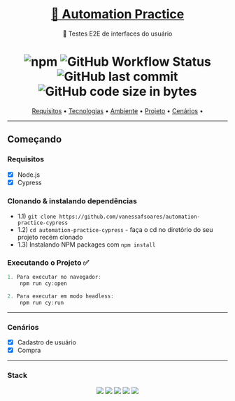 <h1 align="center">
    <a href="http://automationpractice.com/index.php">🔗 Automation Practice</a>
</h1>
<p align="center">🚀 Testes E2E de interfaces do usuário</p>

<h1 align="center">
   <img alt="npm" src="https://img.shields.io/npm/v/cypress?label=cypress&logo=cypress&style=flat-square">
  <img alt="GitHub Workflow Status" src="https://img.shields.io/github/workflow/status/vanessafsoares/automation-practice-cypress/CI?logo=github&style=flat-square">
  <img alt="GitHub last commit" src="https://img.shields.io/github/last-commit/vanessafsoares/automation-practice-cypress?style=flat-square">
  <img alt="GitHub code size in bytes" src="https://img.shields.io/github/languages/code-size/vanessafsoares/automation-practice-cypress?style=flat-square">
 </h1>
 
 
 <p align="center">
 <a href="#requisitos">Requisitos</a> • 
 <a href="#tecnologias">Tecnologias</a> • 
 <a href="#ambiente">Ambiente</a> • 
 <a href="#executando-o-projeto">Projeto</a> • 
 <a href="#cena-rios">Cenários</a> • 
</p>
 
---
## Começando

### Requisitos ###

- [x] Node.js
- [x] Cypress

### Clonando & instalando dependências

- 1.1) `git clone https://github.com/vanessafsoares/automation-practice-cypress`
- 1.2) `cd automation-practice-cypress` - faça o cd no diretório do seu projeto recém clonado
- 1.3) Instalando NPM packages com `npm install`


### Executando o Projeto :white_check_mark:

```javascript
1. Para executar no navegador: 
    npm run cy:open

2. Para executar em modo headless:
    npm run cy:run
```
---
 ### Cenários

- [x] Cadastro de usuário
- [x] Compra

---
 ### Stack
 <p align="center">
  <img src="https://img.shields.io/badge/javascript-000000?style=for-the-badge&logo=javascript"/>
  <img src="https://img.shields.io/badge/cypress-000000?style=for-the-badge&logo=cypress"/>
  <img src="https://img.shields.io/badge/eslint-4B32C3?style=for-the-badge&logo=eslint"/>
  <img src="https://img.shields.io/badge/actions-000000?style=for-the-badge&logo=github-actions"/>
  <img src="https://img.shields.io/badge/mocha-000000?style=for-the-badge&logo=mocha"/>
 </p>
